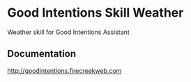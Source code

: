 # Good Intentions Skill Weather

Weather skill for Good Intentions Assistant

## Documentation

http://goodintentions.firecreekweb.com
